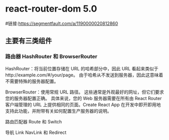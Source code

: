 # react-router-dom 5.0

#链接:https://segmentfault.com/a/1190000020812860

## 主要有三类组件

### 路由器 HashRouter 和 BrowserRouter

HashRouter：将当前位置存储在 URL 的哈希部分中，因此 URL 看起来类似于http://example.com/#/your/page。 由于哈希从不发送到服务器，因此这意味着不需要特殊的服务器配置。

BrowserRouter：使用常规 URL 路径。 这些通常是外观最好的网址，但它们要求您的服务器配置正确。 具体来说，您的 Web 服务器需要在所有由 React Router 客户端管理的 URL 上提供相同的页面。Create React App 在开发中即开即用地支持此功能，并附带有关如何配置生产服务器的说明。

路由匹配器 Route 和 Switch

导航 Link NavLink 和 Redirect
